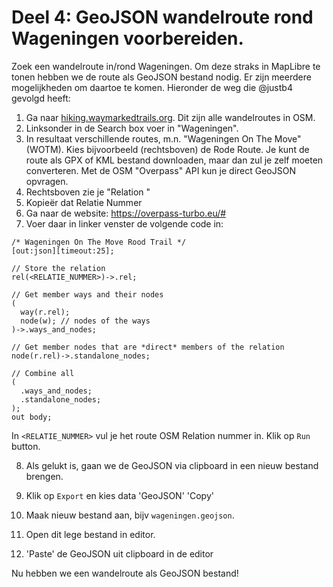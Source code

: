# Deel 4: GeoJSON wandelroute rond Wageningen voorbereiden.

Zoek een wandelroute in/rond Wageningen. Om deze straks in MapLibre te tonen hebben we de route als GeoJSON bestand nodig. 
Er zijn meerdere mogelijkheden om daartoe te komen. Hieronder de weg die @justb4 gevolgd heeft:

1. Ga naar [hiking.waymarkedtrails.org](https://hiking.waymarkedtrails.org/). Dit zijn alle wandelroutes in OSM.
2. Linksonder in de Search box voer in "Wageningen".
3. In resultaat verschillende routes, m.n. "Wageningen On The Move" (WOTM). Kies bijvoorbeeld (rechtsboven) de Rode Route. Je kunt de route als GPX of KML bestand downloaden, maar dan zul je zelf moeten converteren. Met de OSM "Overpass" API kun je direct GeoJSON opvragen.
4. Rechtsboven zie je "Relation <nummer>" 
5. Kopieër dat Relatie Nummer
6. Ga naar de website: https://overpass-turbo.eu/#
7. Voer daar in linker venster de volgende code in:

```
/* Wageningen On The Move Rood Trail */
[out:json][timeout:25];

// Store the relation
rel(<RELATIE_NUMMER>)->.rel;

// Get member ways and their nodes
(
  way(r.rel);
  node(w); // nodes of the ways
)->.ways_and_nodes;

// Get member nodes that are *direct* members of the relation
node(r.rel)->.standalone_nodes;

// Combine all
(
  .ways_and_nodes;
  .standalone_nodes;
);
out body;
```

In `<RELATIE_NUMMER>` vul je het route OSM Relation nummer in. Klik op `Run` button.

8. Als gelukt is, gaan we de GeoJSON via clipboard in een nieuw bestand brengen.

9. Klik op `Export` en kies data 'GeoJSON' 'Copy'
10. Maak nieuw bestand aan, bijv `wageningen.geojson`.
11. Open dit lege bestand in editor. 
12. 'Paste' de GeoJSON uit clipboard in de editor

Nu hebben we een wandelroute als GeoJSON bestand!
